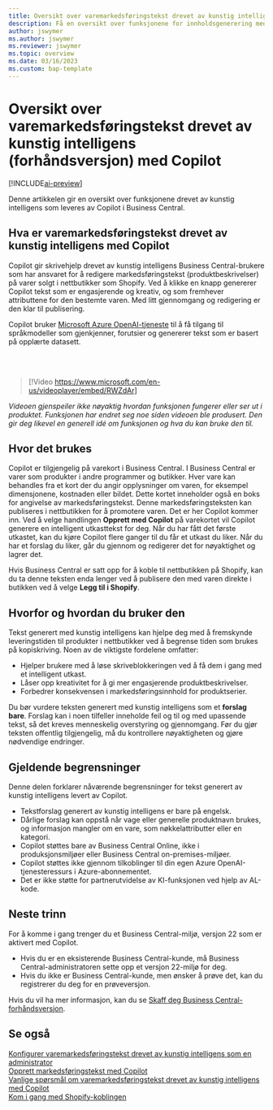```yaml
---
title: Oversikt over varemarkedsføringstekst drevet av kunstig intelligens (forhåndsversjon) med Copilot
description: Få en oversikt over funksjonene for innholdsgenerering med kunstig intelligens i Business Central.
author: jswymer
ms.author: jswymer
ms.reviewer: jswymer
ms.topic: overview
ms.date: 03/16/2023
ms.custom: bap-template
---
```

# <a name="marketing-text-suggestions-with-copilot-overview"></a>Oversikt over varemarkedsføringstekst drevet av kunstig intelligens (forhåndsversjon) med Copilot

[!INCLUDE[ai-preview](includes/ai-preview.md)]

Denne artikkelen gir en oversikt over funksjonene drevet av kunstig intelligens som leveres av Copilot i Business Central.

## <a name="what-is-ai-powered-item-marketing-text-with-copilot"></a>Hva er varemarkedsføringstekst drevet av kunstig intelligens med Copilot

Copilot gir skrivehjelp drevet av kunstig intelligens Business Central-brukere som har ansvaret for å redigere markedsføringstekst (produktbeskrivelser) på varer solgt i nettbutikker som Shopify. Ved å klikke en knapp genererer Copilot tekst som er engasjerende og kreativ, og som fremhever attributtene for den bestemte varen. Med litt gjennomgang og redigering er den klar til publisering.

Copilot bruker [Microsoft Azure OpenAI-tjeneste](/azure/cognitive-services/openai/overview) til å få tilgang til språkmodeller som gjenkjenner, forutsier og genererer tekst som er basert på opplærte datasett.

<br><br>  

> [!Video https://www.microsoft.com/en-us/videoplayer/embed/RWZdAr]

*Videoen gjenspeiler ikke nøyaktig hvordan funksjonen fungerer eller ser ut i produktet. Funksjonen har endret seg noe siden videoen ble produsert. Den gir deg likevel en generell idé om funksjonen og hva du kan bruke den til.*
  
## <a name="where-its-used"></a>Hvor det brukes

Copilot er tilgjengelig på varekort i Business Central. I Business Central er varer som produkter i andre programmer og butikker. Hver vare kan behandles fra et kort der du angir opplysninger om varen, for eksempel dimensjonene, kostnaden eller bildet. Dette kortet inneholder også en boks for angivelse av markedsføringstekst. Denne markedsføringsteksten kan publiseres i nettbutikken for å promotere varen. Det er her Copilot kommer inn. Ved å velge handlingen **Opprett med Copilot** på varekortet vil Copilot generere en intelligent utkasttekst for deg. Når du har fått det første utkastet, kan du kjøre Copilot flere ganger til du får et utkast du liker. Når du har et forslag du liker, går du gjennom og redigerer det for nøyaktighet og lagrer det.

Hvis Business Central er satt opp for å koble til nettbutikken på Shopify, kan du ta denne teksten enda lenger ved å publisere den med varen direkte i butikken ved å velge **Legg til i Shopify**.

## <a name="why-and-how-to-use-it"></a>Hvorfor og hvordan du bruker den

Tekst generert med kunstig intelligens kan hjelpe deg med å fremskynde leveringstiden til produkter i nettbutikker ved å begrense tiden som brukes på kopiskriving. Noen av de viktigste fordelene omfatter:

- Hjelper brukere med å løse skriveblokkeringen ved å få dem i gang med et intelligent utkast.
- Låser opp kreativitet for å gi mer engasjerende produktbeskrivelser.
- Forbedrer konsekvensen i markedsføringsinnhold for produktserier.

Du bør vurdere teksten generert med kunstig intelligens som et **forslag bare**. Forslag kan i noen tilfeller inneholde feil og til og med upassende tekst, så det kreves menneskelig overstyring og gjennomgang. Før du gjør teksten offentlig tilgjengelig, må du kontrollere nøyaktigheten og gjøre nødvendige endringer.

## <a name="current-limitations"></a>Gjeldende begrensninger

Denne delen forklarer nåværende begrensninger for tekst generert av kunstig intelligens levert av Copilot.

- Tekstforslag generert av kunstig intelligens er bare på engelsk.
- Dårlige forslag kan oppstå når vage eller generelle produktnavn brukes, og informasjon mangler om en vare, som nøkkelattributter eller en kategori.
- Copilot støttes bare av Business Central Online, ikke i produksjonsmiljøer eller Business Central on-premises-miljøer.
- Copilot støttes ikke gjennom tilkoblinger til din egen Azure OpenAI-tjenesteressurs i Azure-abonnementet.
- Det er ikke støtte for partnerutvidelse av KI-funksjonen ved hjelp av AL-kode.

## <a name="next-steps"></a>Neste trinn

For å komme i gang trenger du et Business Central-miljø, versjon 22 som er aktivert med Copilot.

- Hvis du er en eksisterende Business Central-kunde, må Business Central-administratoren sette opp et versjon 22-miljø for deg.
- Hvis du ikke er Business Central-kunde, men ønsker å prøve det, kan du registrerer du deg for en prøveversjon.

Hvis du vil ha mer informasjon, kan du se [Skaff deg Business Central-forhåndsversjon](ai-preview-getstarted.md).  

## <a name="see-also"></a>Se også

[Konfigurer varemarkedsføringstekst drevet av kunstig intelligens som en administrator](enable-ai.md)  
[Opprett markedsføringstekst med Copilot](item-marketing-text.md)  
[Vanlige spørsmål om varemarkedsføringstekst drevet av kunstig intelligens med Copilot](ai-faq.md)  
[Kom i gang med Shopify-koblingen](shopify/get-started.md)  
